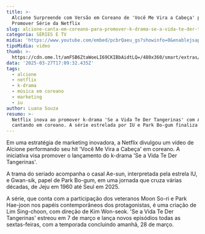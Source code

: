 ```yaml
---
title: >-
  Alcione Surpreende com Versão em Coreano de 'Você Me Vira a Cabeça' para
  Promover Série da Netflix
slug: alcione-canta-em-coreano-para-promover-k-drama-se-a-vida-te-der-tangerinas
categoria: SÉRIES E TV
midia: 'https://www.youtube.com/embed/pcbrQaeu_gs?showinfo=0&enablejsapi=1'
tipoMidia: video
thumb: >-
  https://cdn.ome.lt/amFSB6ZtaWoeLI69CKIBbAidtLQ=/480x360/smart/extras/conteudos/omelete_THUMB_-_2025-03-27T132959.607.png
data: '2025-03-27T17:09:32.435Z'
tags:
  - alcione
  - netflix
  - k-drama
  - música em coreano
  - marketing
  - iu
author: Luana Souza
resumo: >-
  Netflix inova ao promover k-drama 'Se a Vida Te Der Tangerinas' com Alcione
  cantando em coreano. A série estrelada por IU e Park Bo-gum finaliza amanhã.
---
```


Em uma estratégia de marketing inovadora, a Netflix divulgou um vídeo de Alcione performando seu hit 'Você Me Vira a Cabeça' em coreano. A iniciativa visa promover o lançamento do k-drama 'Se a Vida Te Der Tangerinas'.

A trama do seriado acompanha o casal Ae-sun, interpretada pela estrela IU, e Gwan-sik, papel de Park Bo-gum, em uma jornada que cruza várias décadas, de Jeju em 1960 até Seul em 2025.

A série, que conta com a participação dos veteranos Moon So-ri e Park Hae-joon nos papéis contemporâneos dos protagonistas, é uma criação de Lim Sing-choon, com direção de Kim Won-seok. 'Se a Vida Te Der Tangerinas' estreou em 7 de março e lança novos episódios todas as sextas-feiras, com a temporada concluindo amanhã, 28 de março.
